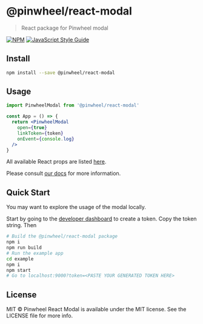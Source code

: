 # @pinwheel/react-modal

> React package for Pinwheel modal

[![NPM](https://img.shields.io/npm/v/@pinwheel/react-modal.svg)](https://www.npmjs.com/package/@pinwheel/react-modal) [![JavaScript Style Guide](https://img.shields.io/badge/code_style-standard-brightgreen.svg)](https://standardjs.com)

## Install

```bash
npm install --save @pinwheel/react-modal
```

## Usage

```jsx
import PinwheelModal from '@pinwheel/react-modal'

const App = () => {
  return <PinwheelModal
    open={true}
    linkToken={token}
    onEvent={console.log}
  />
}
```

All available React props are listed [here](https://docs.pinwheelapi.com/public/docs/link-getting-started#initialize-modal).

Please consult [our docs](https://docs.pinwheelapi.com/public/docs/react) for more information.

## Quick Start

You may want to explore the usage of the modal locally.

Start by going to the [developer dashboard](https://developer.getpinwheel.com/test-console) to create a token. Copy the token string. Then

```sh
# Build the @pinwheel/react-modal package
npm i
npm run build
# Run the example app
cd example
npm i
npm start
# Go to localhost:9000?token=<PASTE YOUR GENERATED TOKEN HERE>
```

## License

MIT ©
Pinwheel React Modal is available under the MIT license. See the LICENSE file for more info.
